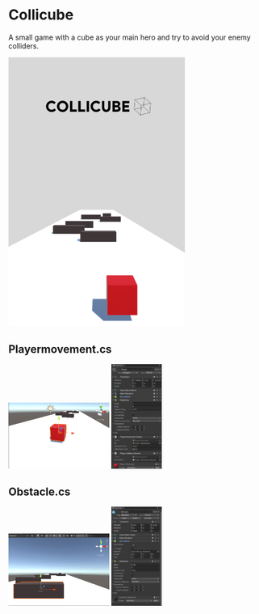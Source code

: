 # Collicube
A small game with a cube as your main hero and try to avoid your enemy colliders.

<img src="Screen Assests/game_screen.png" width="350"/>


## Playermovement.cs
<p float="left">
  <img src="Screen Assests/cube_per.png" width="200"/>
  <img src="Screen Assests/cube_inspector.png" width="100" /> 
</p>

## Obstacle.cs
<p float="left">
  <img src="Screen Assests/collider_per.png" width="200"/>
  <img src="Screen Assests/colli_inspector.png" width="100" /> 
</p>

